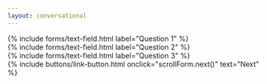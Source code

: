 ```yaml
---
layout: conversational
---
```


<form class="scroll-form__form">

<div class="scroll-form__questionset">
  <section class="scroll-form__question">
    {% include forms/text-field.html label="Question 1" %}
  </section>
</div>

<div class="scroll-form__questionset">
  <section class="scroll-form__question">
    {% include forms/text-field.html label="Question 2" %}
  </section>
</div>

<div class="scroll-form__questionset">
  <section class="scroll-form__question">
    {% include forms/text-field.html label="Question 3" %}
  </section>
</div>

<footer class="scroll-form__footer">
  <div class="wrapper">
    {% include buttons/link-button.html onclick="scrollForm.next()" text="Next" %}
  </div>
</footer>

</form>
